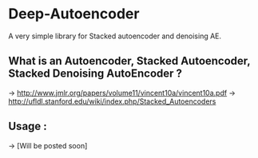 # Deep-Autoencoder
A very simple library for Stacked autoencoder and denoising AE.

## What is an Autoencoder, Stacked Autoencoder, Stacked Denoising AutoEncoder ?
-> http://www.jmlr.org/papers/volume11/vincent10a/vincent10a.pdf
-> http://ufldl.stanford.edu/wiki/index.php/Stacked_Autoencoders

## Usage : 
-> [Will be posted soon]
